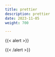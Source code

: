 ```yaml
---
title: prettier
description: prettier
date: 2023-11-05
weight: 700

---
```


{{< alert >}}

{{< /alert >}}

```bash



```
